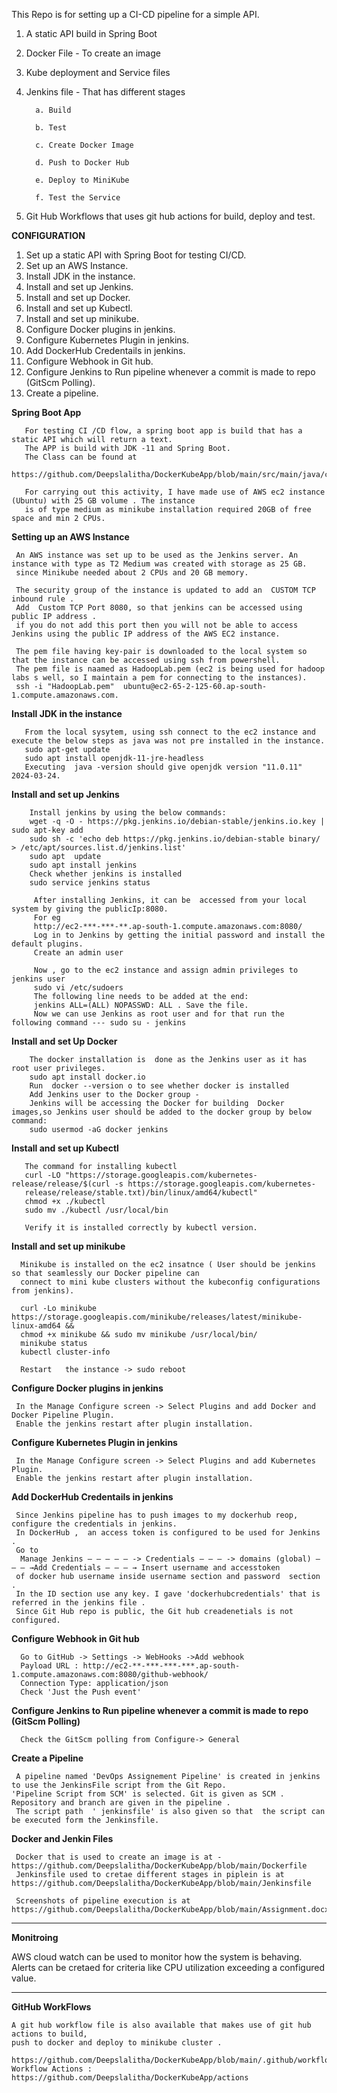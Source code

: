 This Repo is for setting up a CI-CD pipeline for a simple API.

1. A static API build in Spring Boot
2. Docker File - To create an image
3. Kube deployment and Service files
4. Jenkins file - That has different stages

         a. Build
   
         b. Test
   
         c. Create Docker Image
   
         d. Push to Docker Hub
   
         e. Deploy to MiniKube
   
         f. Test the Service

5. Git Hub Workflows that uses git hub actions for build, deploy and test.

**CONFIGURATION**

1. Set up a static API with Spring Boot for testing CI/CD.
2. Set up an AWS Instance.
3. Install JDK in the instance.
4. Install and set up Jenkins.
5. Install and set up Docker.
6. Install and set up Kubectl.
7. Install and set up minikube.
8. Configure Docker plugins in jenkins.
9. Configure Kubernetes Plugin in jenkins.
10. Add DockerHub Credentails in jenkins.
11. Configure Webhook in Git hub.
12. Configure Jenkins to Run pipeline whenever a commit is made to repo (GitScm Polling).
13. Create a pipeline.

 **Spring Boot App**
 
       For testing CI /CD flow, a spring boot app is build that has a static API which will return a text.
       The APP is build with JDK -11 and Spring Boot.
       The Class can be found at
         https://github.com/Deepslalitha/DockerKubeApp/blob/main/src/main/java/com/example/demo/DemoController.java.

       For carrying out this activity, I have made use of AWS ec2 instance  (Ubuntu) with 25 GB volume . The instance
       is of type medium as minikube installation required 20GB of free space and min 2 CPUs.
      
**Setting up an AWS Instance**    

     An AWS instance was set up to be used as the Jenkins server. An instance with type as T2 Medium was created with storage as 25 GB.
     since Minikube needed about 2 CPUs and 20 GB memory.

     The security group of the instance is updated to add an  CUSTOM TCP inbound rule .
     Add  Custom TCP Port 8080, so that jenkins can be accessed using public IP address .
     if you do not add this port then you will not be able to access Jenkins using the public IP address of the AWS EC2 instance.

     The pem file having key-pair is downloaded to the local system so that the instance can be accessed using ssh from powershell.
     The pem file is naamed as HadoopLab.pem (ec2 is being used for hadoop labs s well, so I maintain a pem for connecting to the instances).
     ssh -i "HadoopLab.pem"  ubuntu@ec2-65-2-125-60.ap-south-1.compute.amazonaws.com.

 **Install JDK in the instance**
          
       From the local sysytem, using ssh connect to the ec2 instance and execute the below steps as java was not pre installed in the instance.
       sudo apt-get update
       sudo apt install openjdk-11-jre-headless
       Executing  java -version should give openjdk version "11.0.11" 2024-03-24.

**Install and set up Jenkins**
    
        Install jenkins by using the below commands:
        wget -q -O - https://pkg.jenkins.io/debian-stable/jenkins.io.key | sudo apt-key add
        sudo sh -c 'echo deb https://pkg.jenkins.io/debian-stable binary/ > /etc/apt/sources.list.d/jenkins.list'
        sudo apt  update
        sudo apt install jenkins
        Check whether jenkins is installed
        sudo service jenkins status

         After installing Jenkins, it can be  accessed from your local  system by giving the publicIp:8080.
         For eg
         http://ec2-***-***-**.ap-south-1.compute.amazonaws.com:8080/
         Log in to Jenkins by getting the initial password and install the default plugins.
         Create an admin user

         Now , go to the ec2 instance and assign admin privileges to jenkins user
         sudo vi /etc/sudoers 
         The following line needs to be added at the end:
         jenkins ALL=(ALL) NOPASSWD: ALL . Save the file.
         Now we can use Jenkins as root user and for that run the following command --- sudo su - jenkins  

**Install and set Up Docker**

        The docker installation is  done as the Jenkins user as it has root user privileges.
        sudo apt install docker.io
        Run  docker --version o to see whether docker is installed
        Add Jenkins user to the Docker group -
        Jenkins will be accessing the Docker for building  Docker images,so Jenkins user should be added to the docker group by below command:
        sudo usermod -aG docker jenkins
   
   **Install and set up Kubectl**
   
       The command for installing kubectl
       curl -LO "https://storage.googleapis.com/kubernetes-release/release/$(curl -s https://storage.googleapis.com/kubernetes- 
       release/release/stable.txt)/bin/linux/amd64/kubectl"
       chmod +x ./kubectl
       sudo mv ./kubectl /usr/local/bin
    
       Verify it is installed correctly by kubectl version.

**Install and set up minikube**

      Minikube is installed on the ec2 insatnce ( User should be jenkins so that seamlessly our Docker pipeline can
      connect to mini kube clusters without the kubeconfig configurations from jenkins).
         
      curl -Lo minikube https://storage.googleapis.com/minikube/releases/latest/minikube-linux-amd64 && 
      chmod +x minikube && sudo mv minikube /usr/local/bin/
      minikube status
      kubectl cluster-info

      Restart   the instance -> sudo reboot
     
**Configure Docker plugins in jenkins**

     In the Manage Configure screen -> Select Plugins and add Docker and Docker Pipeline Plugin.
     Enable the jenkins restart after plugin installation.
	       
**Configure Kubernetes Plugin in jenkins**

     In the Manage Configure screen -> Select Plugins and add Kubernetes Plugin.
     Enable the jenkins restart after plugin installation.
   
**Add DockerHub Credentails in jenkins**
  
     Since Jenkins pipeline has to push images to my dockerhub reop, configure the credentials in jenkins.
     In DockerHub ,  an access token is configured to be used for Jenkins .
     Go to 
      Manage Jenkins — — — — — -> Credentials — — — -> domains (global) — — — →Add Credentials — — — → Insert username and accesstoken
     of docker hub username inside username section and password  section . 
     In the ID section use any key. I gave 'dockerhubcredentials' that is referred in the jenkins file .
     Since Git Hub repo is public, the Git hub creadenetials is not configured.
     
**Configure Webhook in Git hub**

      Go to GitHub -> Settings -> WebHooks ->Add webhook
      Payload URL : http://ec2-**-***-***-***.ap-south-1.compute.amazonaws.com:8080/github-webhook/
      Connection Type: application/json
      Check 'Just the Push event'

**Configure Jenkins to Run pipeline whenever a commit is made to repo (GitScm Polling)**

      Check the GitScm polling from Configure-> General

**Create a Pipeline**

     A pipeline named 'DevOps Assignement Pipeline' is created in jenkins to use the JenkinsFile script from the Git Repo.
    'Pipeline Script from SCM' is selected. Git is given as SCM . Repository and branch are given in the pipeline .
     The script path  ' jenkinsfile' is also given so that  the script can be executed form the Jenkinsfile.
             

**Docker and Jenkin Files**
    
     Docker that is used to create an image is at -https://github.com/Deepslalitha/DockerKubeApp/blob/main/Dockerfile
     Jenkinsfile used to cretae different stages in piplein is at https://github.com/Deepslalitha/DockerKubeApp/blob/main/Jenkinsfile
     
     Screenshots of pipeline execution is at https://github.com/Deepslalitha/DockerKubeApp/blob/main/Assignment.docx
	
*********************************************************************************************************************************************************************************

**Monitroing**

   AWS cloud watch can be used to monitor how the system is behaving. Alerts can be cretaed for criteria like CPU utilization
   exceeding a configured value.
   
***********************************************************************************************************************************************************************************

**GitHub WorkFlows**

    A git hub workflow file is also available that makes use of git hub actions to build,
    push to docker and deploy to minikube cluster .
    
    https://github.com/Deepslalitha/DockerKubeApp/blob/main/.github/workflows/dockerBuildAndPush.yml.
    Workflow Actions : https://github.com/Deepslalitha/DockerKubeApp/actions

      
      
            
